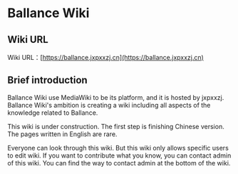 # Ballance Wiki

## Wiki URL

Wiki URL：[https://ballance.jxpxxzj.cn](https://ballance.jxpxxzj.cn)

## Brief introduction

Ballance Wiki use MediaWiki to be its platform, and it is hosted by jxpxxzj. Ballance Wiki's ambition is creating a wiki including all aspects of the knowledge related to Ballance.

This wiki is under construction. The first step is finishing Chinese version. The pages written in English are rare.

Everyone can look through this wiki. But this wiki only allows specific users to edit wiki. If you want to contribute what you know, you can contact admin of this wiki. You can find the way to contact admin at the bottom of the wiki.
